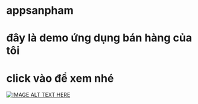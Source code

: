 # appsanpham
# đây là demo ứng dụng bán hàng của tôi 
# click vào để xem nhé 

[![IMAGE ALT TEXT HERE](https://i.ytimg.com/vi/pRT1qrNfUtw/hqdefault.jpg?sqp=-oaymwEcCNACELwBSFXyq4qpAw4IARUAAIhCGAFwAcABBg==&rs=AOn4CLCbGwiM3tlIxA0tGAw5Z3Pl4Iq04A)](https://youtu.be/pRT1qrNfUtw)
